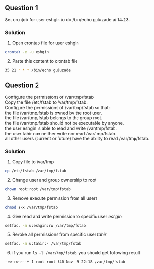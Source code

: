 ## Question 1
Set cronjob for user eshgin to do /bin/echo guluzade at 14:23. 

### Solution
1. Open crontab file for user eshgin
``` bash
crontab -e -u eshgin
```
2. Paste this content to crontab file
``` bash
35 21 * * * /bin/echo guluzade
```

## Question 2
Configure the permissions of /var/tmp/fstab </br>
Copy the file /etc/fstab to /var/tmp/fstab. </br>
Configure the permissions of /var/tmp/fstab so that: </br>
the file /var/tmp/fstab is owned by the root user. </br>
the file /var/tmp/fstab belongs to the group root. </br>
the file /var/tmp/fstab should not be executable by anyone. </br>
the user eshgin is able to read and write /var/tmp/fstab. </br>
the user tahir can neither write nor read /var/tmp/fstab. </br>
all other users (current or future) have the ability to read /var/tmp/fstab. </br>

### Solution
1. Copy file to /var/tmp
``` bash
cp /etc/fstab /var/tmp/fstab
```
2. Change user and group ownership to root
``` bash
chown root:root /var/tmp/fstab
```
3. Remove execute permission from all users
``` bash
chmod a-x /var/tmp/fstab
```
4. Give read and write permission to specific user *eshgin*
``` bash
setfacl -m u:eshgin:rw /var/tmp/fstab
```
5. Revoke all permissions from specific user *tahir*
``` bash
setfacl -m u:tahir:- /var/tmp/fstab
```
6. if you run `ls -l /var/tmp/fstab`, you should get following result
``` bash
-rw-rw-r--+ 1 root root 540 Nov  9 22:18 /var/tmp/fstab
```
